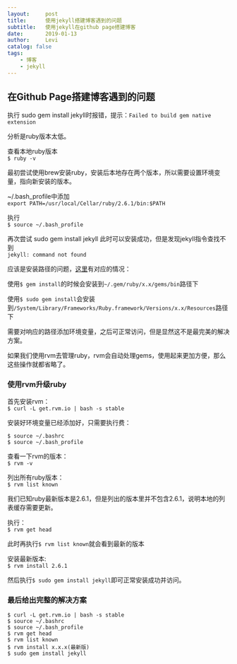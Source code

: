 ```yaml
---
layout:     post
title:      使用jekyll搭建博客遇到的问题
subtitle:   使用jekyll在github page搭建博客
date:       2019-01-13
author:     Levi
catalog: false
tags:
    - 博客
    - jekyll
---
```


## 在Github Page搭建博客遇到的问题

执行 sudo gem install jekyll时报错，提示：`Failed to build gem native extension`

分析是ruby版本太低。

查看本地ruby版本  
`$ ruby -v`  

最初尝试使用brew安装ruby，安装后本地存在两个版本，所以需要设置环境变量，指向新安装的版本。

~/.bash_profile中添加  
`export PATH=/usr/local/Cellar/ruby/2.6.1/bin:$PATH`

执行   
`$ source ~/.bash_profile`

再次尝试 sudo gem install jekyll 此时可以安装成功，但是发现jekyll指令查找不到  
`jekyll: command not found`

应该是安装路径的问题，[这里](https://stackoverflow.com/questions/8146249/jekyll-command-not-found)有对应的情况：

使用`$ gem install`的时候会安装到`~/.gem/ruby/x.x/gems/bin`路径下

使用`$ sudo gem install`会安装到`/System/Library/Frameworks/Ruby.framework/Versions/x.x/Resources`路径下

需要对响应的路径添加环境变量，之后可正常访问，但是显然这不是最完美的解决方案。

如果我们使用rvm去管理ruby，rvm会自动处理gems，使用起来更加方便，那么这些操作就都省略了。

### 使用rvm升级ruby

首先安装rvm：  
`$ curl -L get.rvm.io | bash -s stable`

安装好环境变量已经添加好，只需要执行费：

```
$ source ~/.bashrc
$ source ~/.bash_profile
```

查看一下rvm的版本：  
`$ rvm -v`

列出所有ruby版本：  
`$ rvm list known`

我们已知ruby最新版本是2.6.1，但是列出的版本里并不包含2.6.1，说明本地的列表缓存需要更新。

执行：  
`$ rvm get head`

此时再执行`$ rvm list known`就会看到最新的版本

安装最新版本:  
`$ rvm install 2.6.1`

然后执行`$ sudo gem install jekyll`即可正常安装成功并访问。

### 最后给出完整的解决方案
```
$ curl -L get.rvm.io | bash -s stable
$ source ~/.bashrc
$ source ~/.bash_profile
$ rvm get head
$ rvm list known
$ rvm install x.x.x(最新版)
$ sudo gem install jekyll
```
